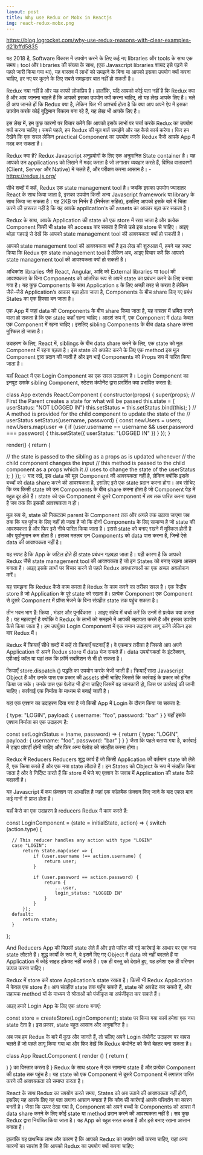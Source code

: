 ```yaml
---
layout: post
title: Why use Redux or Mobx in Reactjs
img: react-redux-mobx.png
---
```


https://blog.logrocket.com/why-use-redux-reasons-with-clear-examples-d21bffd5835

यह 2018 है, Software विकास में उपयोग करने के लिए कई नए libraries और tools के साथ एक समय। tool और libraries की संख्या के साथ, (एक Javascript libraries  शायद इसे पढ़ने से पहले जारी किया गया था), यह वास्तव में लाभों को समझने के बिना या आपको इसका उपयोग क्यों करना चाहिए, हर नए पर कूदने के लिए सबसे समझदार बात नहीं हो सकती है।

Redux नया नहीं है और यह काफी लोकप्रिय है। हालाँकि, यदि आपको कोई पता नहीं है कि Redux क्या है और आप जानना चाहते हैं कि आपको इसका उपयोग क्यों करना चाहिए, तो यह लेख आपके लिए है। भले ही आप जानते हों कि Redux क्या है, लेकिन फिर भी आश्चर्य होता है कि क्या आप अपने ऐप में इसका उपयोग करके कोई बुद्धिमान विकल्प बना रहे हैं, यह लेख भी आपके लिए है।

इस लेख में, हम कुछ कारणों पर विचार करेंगे कि आपको इसके लाभों पर चर्चा करके Redux का उपयोग क्यों करना चाहिए। सबसे पहले, हम Redux की मूल बातें समझेंगे और यह कैसे कार्य करेगा। फिर हम देखेंगे कि एक सरल लेकिन practical Component का उपयोग करके Redux कैसे आपके App में मदद कर सकता है।

Redux क्या है?
Redux Javascript अनुप्रयोगों के लिए एक अनुमानित State container है। यह आपको उन applications को लिखने में मदद करता है जो लगातार व्यवहार करते हैं, विभिन्न वातावरणों (Client, Server और Native) में चलते हैं, और परीक्षण करना आसान है। -  https://redux.js.org/

सीधे शब्दों में कहें, Redux एक state management tool है। जबकि इसका उपयोग ज्यादातर React के साथ किया जाता है, इसका उपयोग किसी अन्य Javascript framework या library के साथ किया जा सकता है। यह 2KB पर निर्भर है (निर्भरता सहित), इसलिए आपको इसके बारे में चिंता करने की ज़रूरत नहीं है कि यह आपके application’s की assets का आकार बड़ा कर सकता है।

Redux के साथ, आपके Application की state को एक store में रखा जाता है और प्रत्येक Component किसी भी state को access कर सकता है जिसे उसे इस store से चाहिए। आइए थोड़ा गहराई से देखें कि आपको state management tool की आवश्यकता क्यों हो सकती है।


आपको state management tool की आवश्यकता क्यों है
इस लेख की शुरुआत में, हमने यह स्पष्ट किया कि Redux एक state management tool है लेकिन अब, आइए विचार करें कि आपको state management tool की आवश्यकता क्यों हो सकती है।

अधिकांश libraries जैसे React, Angular, आदि को External libraries या tool की आवश्यकता के बिना Components को आंतरिक रूप से अपने state का प्रबंधन करने के लिए बनाया गया है। यह कुछ Components के साथ Application s के लिए अच्छी तरह से करता है लेकिन जैसे-जैसे Application’s आकार बड़ा होता जाता है, Components के बीच share किए गए प्रबंध States का एक हिस्सा बन जाता है।

एक App में जहां data को Components के बीच share किया जाता है, यह वास्तव में भ्रमित करने वाला हो सकता है कि एक state कहाँ रहना चाहिए। आदर्श रूप में, एक Component में data केवल एक Component में रहना चाहिए। इसलिए sibling Components के बीच data share करना मुश्किल हो जाता है।

उदाहरण के लिए, React में, siblings के बीच data share करने के लिए, एक state को मूल Component में रहना पड़ता है। इस state को अपडेट करने के लिए एक method  इस मूल Component द्वारा प्रदान की जाती है और इन भाई Components को Props रूप में पारित किया जाता है।

यहाँ React में एक Login Component का एक सरल उदाहरण है। Login Component का इनपुट उसके sibling Component, स्टेटस कंपोनेंट द्वारा प्रदर्शित क्या प्रभावित करता है:

class App extends React.Component {
 constructor(props) {
 super(props);
 // First the Parent creates a state for what will be passed
 this.state = { userStatus: "NOT LOGGED IN"}
 this.setStatus = this.setStatus.bind(this);
 }
 // A method is provided for the child component to update the state of the
 // userStatus
 setStatus(username, password) {
 const newUsers = users;
 newUsers.map(user => {
  if (user.username == username && user.password === password) {
  this.setState({
   userStatus: "LOGGED IN"
  })
  }
 });
 }
 
render() {
 return (
  <div>
  // the state is passed to the sibling as a props as is updated whenever
  // the child component changes the input
  <Status status={this.state.userStatus} />
  // this method is passed to the child component as a props which it
  // uses to change the state of the userStatus
  <Login handleSubmit={this.setStatus} />
  </div>
 );
 }
});
💡 याद रखें, इस data को मूल Component की आवश्यकता नहीं है, लेकिन क्योंकि इसके बच्चों को data share करने की आवश्यकता है, इसलिए इसे एक state प्रदान करना होगा।
अब सोचिए कि जब किसी state को उन Components के बीच share करना होता है जो Component पेड़ में बहुत दूर होते हैं। state को एक Component से दूसरे Component में तब तक पारित करना पड़ता है जब तक कि इसकी आवश्यकता न हो।

मूल रूप से, state को निकटतम parent के Component तक और अगले तक उठाया जाएगा जब तक कि यह पूर्वज के लिए नहीं हो जाता है जो कि दोनों Components के लिए सामान्य है जो state की आवश्यकता है और फिर इसे नीचे पारित किया जाता है। इससे state को बनाए रखने में मुश्किल होती है और पूर्वानुमान कम होता है। इसका मतलब उन Components को data पास करना है, जिन्हें ऐसे data की आवश्यकता नहीं है।

यह स्पष्ट है कि App के जटिल होते ही state प्रबंधन गड़बड़ा जाता है। यही कारण है कि आपको Redux जैसे state management tool की आवश्यकता है जो इन States को बनाए रखना आसान बनाता है। आइए इसके लाभों पर विचार करने से पहले Redux अवधारणाओं का एक अच्छा अवलोकन करें।

यह समझना कि Redux कैसे काम करता है
Redux के काम करने का तरीका सरल है। एक केंद्रीय store है जो Application के पूरे state को रखता है। प्रत्येक Component एक Component से दूसरे Component में प्रॉप्स भेजने के बिना संग्रहीत state तक पहुंच सकता है।

तीन भवन भाग हैं: क्रिया , भंडार और पुनर्विकास । आइए संक्षेप में चर्चा करें कि उनमें से प्रत्येक क्या करता है। यह महत्वपूर्ण है क्योंकि वे Redux के लाभों को समझने में आपकी सहायता करते हैं और इसका उपयोग कैसे किया जाता है। हम उपर्युक्त Login Component में एक समान उदाहरण लागू करेंगे लेकिन इस बार Redux में।

Redux में क्रियाएँ
सीधे शब्दों में कहें तो क्रियाएँ घटनाएँ हैं। वे एकमात्र तरीका है जिससे आप अपने Application से अपने Redux store में data भेज सकते हैं। data उपयोगकर्ता के इंटरैक्शन, एपीआई कॉल या यहां तक ​​कि फ़ॉर्म सबमिशन से भी हो सकता है।

क्रियाएँ store.dispatch () पद्धति का उपयोग करके भेजी जाती हैं। क्रियाएँ सादा Javascript Object हैं और उनके पास एक प्रकार की assets होनी चाहिए जिससे कि कार्रवाई के प्रकार को इंगित किया जा सके। उनके पास एक पेलोड भी होना चाहिए जिसमें वह जानकारी हो, जिस पर कार्रवाई की जानी चाहिए। कार्रवाई एक निर्माता के माध्यम से बनाई जाती है।

यहां एक एक्शन का उदाहरण दिया गया है जो किसी App में Login के दौरान किया जा सकता है:

{ 
 type: "LOGIN",
 payload: {
 username: "foo",
 password: "bar"
 }
}
यहाँ इसके एक्शन निर्माता का एक उदाहरण है:

const setLoginStatus = (name, password) => {
 return {
 type: "LOGIN",
 payload: {
 username: "foo",
 password: "bar"
 }
 }
}
जैसा कि पहले बताया गया है, कार्रवाई में टाइप प्रॉपर्टी होनी चाहिए और फिर अन्य पेलोड को संग्रहीत करना होगा।

Redux में Reducers
Reducers शुद्ध कार्य हैं जो किसी Application की वर्तमान state को लेते हैं, एक क्रिया करते हैं और एक नया state लौटाते हैं। इन States को Object के रूप में संग्रहीत किया जाता है और वे निर्दिष्ट करते हैं कि store में भेजे गए एक्शन के जवाब में Application की state कैसे बदलती है।

यह Javascript में कम फ़ंक्शन पर आधारित है जहां एक कॉलबैक फ़ंक्शन किए जाने के बाद एकल मान कई मानों से प्राप्त होता है।

यहाँ कैसे का एक उदाहरण है reducers Redux में काम करते हैं:

const LoginComponent = (state = initialState, action) => {
    switch (action.type) {
    
      // This reducer handles any action with type "LOGIN"
      case "LOGIN":
          return state.map(user => {
              if (user.username !== action.username) {
                  return user;
              }
        
              if (user.password == action.password) {
                  return {
                      ...user,
                      login_status: "LOGGED IN"
                  }
              }
          });
      default:
          return state;
      } 
};

And Reducers App की पिछली state लेते हैं और इसे पारित की गई कार्रवाई के आधार पर एक नया state लौटाते हैं।
शुद्ध कार्यों के रूप में, वे इसमें दिए गए Object में data को नहीं बदलते हैं या Application में कोई साइड इफेक्ट नहीं करते हैं। एक ही वस्तु को देखते हुए, यह हमेशा एक ही परिणाम उत्पन्न करना चाहिए।

Redux में store करें
store Application’s state रखता है। किसी भी Redux Application में केवल एक store है। आप संग्रहीत state तक पहुँच सकते हैं, state को अपडेट कर सकते हैं, और सहायक method यों के माध्यम से श्रोताओं को पंजीकृत या अपंजीकृत कर सकते हैं।

आइए हमारे Login App के लिए एक store बनाएं:

const store = createStore(LoginComponent);
state पर किया गया कार्य हमेशा एक नया state देता है। इस प्रकार, state बहुत आसान और अनुमानित है।

अब जब हम Redux के बारे में कुछ और जानते हैं, तो चलिए अपने Login कंपोनेंट उदाहरण पर वापस चलते हैं जो पहले लागू किया गया था और फिर देखें कि Redux कंपोनेंट को कैसे बेहतर बना सकता है।

class App React.Component { 
 render () { 
 return ( 
  <div> 
  <Status user = {this.props.user.name} /> 
  <login login = {this.props.setLoginStatus} / 
  </ div> 
 ) 
 } का विस्तार करता है 
}
Redux के साथ store में एक सामान्य state है और प्रत्येक Component की state तक पहुंच है। यह state को एक Component से दूसरे Component में लगातार पारित करने की आवश्यकता को समाप्त करता है।

React के साथ Redux का उपयोग करते समय, States को अब उठाने की आवश्यकता नहीं होगी, इसलिए यह आपके लिए यह पता लगाना आसान बनाता है कि कौन सी कार्रवाई आपके परिवर्तन का कारण बनती है। जैसा कि ऊपर देखा गया है, Component को अपने बच्चों के Components को आपस में data share करने के लिए कोई state या method प्रदान करने की आवश्यकता नहीं है। सब कुछ Redux द्वारा नियंत्रित किया जाता है। यह App को बहुत सरल करता है और इसे बनाए रखना आसान बनाता है।

हालांकि यह प्राथमिक लाभ और कारण है कि आपको Redux का उपयोग क्यों करना चाहिए, यहां अन्य कारणों का सारांश है कि आपको Redux का उपयोग क्यों करना चाहिए:
